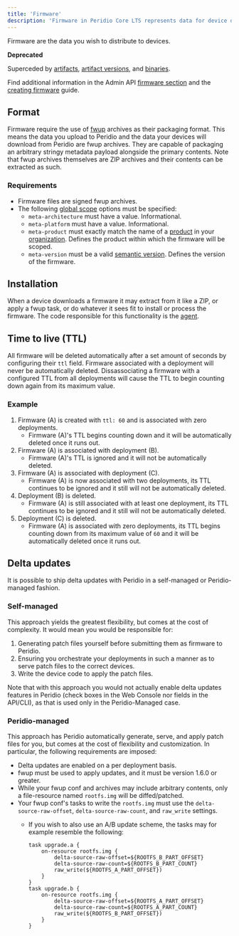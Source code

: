 ```yaml
---
title: 'Firmware'
description: 'Firmware in Peridio Core LTS represents data for device distribution - deprecated feature superseded by artifacts, artifact versions, and binaries.'
---
```


Firmware are the data you wish to distribute to devices.

**Deprecated**

Superceded by [artifacts](/peridio-core/reference/binary-management/artifacts), [artifact versions](/peridio-core/reference/binary-management/artifact-versions), and [binaries](/peridio-core/reference/binary-management/binaries).

Find additional information in the Admin API [firmware section](/peridio-core/tools/admin-api/v1/popout#firmware) and the [creating firmware](/peridio-core/guides/long-term-support/creating-firmware) guide.

## Format

Firmware require the use of [fwup](https://github.com/fwup-home/fwup) archives as their packaging format. This means the data you upload to Peridio and the data your devices will download from Peridio are fwup archives. They are capable of packaging an arbitrary stringy metadata payload alongside the primary contents. Note that fwup archives themselves are ZIP archives and their contents can be extracted as such.

### Requirements

- Firmware files are signed fwup archives.
- The following [global scope](https://github.com/fwup-home/fwup#global-scope) options must be specified:
  - `meta-architecture` must have a value. Informational.
  - `meta-platform` must have a value. Informational.
  - `meta-product` must exactly match the name of a [product](/peridio-core/reference/device-management/products) in your [organization](/peridio-core/reference/account-management/organizations). Defines the product within which the firmware will be scoped.
  - `meta-version` must be a valid [semantic version](https://semver.org/spec/v2.0.0.html). Defines the version of the firmware.

## Installation

When a device downloads a firmware it may extract from it like a ZIP, or apply a fwup task, or do whatever it sees fit to install or process the firmware. The code responsible for this functionality is the [agent](/peridio-core/tools/peridio-daemon/overview).

## Time to live (TTL)

All firmware will be deleted automatically after a set amount of seconds by configuring their `ttl` field. Firmware associated with a deployment will never be automatically deleted. Dissassociating a firmware with a configured TTL from all deployments will cause the TTL to begin counting down again from its maximum value.

### Example

1. Firmware (A) is created with `ttl: 60` and is associated with zero deployments.
   - Firmware (A)'s TTL begins counting down and it will be automatically deleted once it runs out.
2. Firmware (A) is associated with deployment (B).
   - Firmware (A)'s TTL is ignored and it will not be automatically deleted.
3. Firmware (A) is associated with deployment (C).
   - Firmware (A) is now associated with two deployments, its TTL continues to be ignored and it still will not be automatically deleted.
4. Deployment (B) is deleted.
   - Firmware (A) is still associated with at least one deployment, its TTL continues to be ignored and it still will not be automatically deleted.
5. Deployment (C) is deleted.
   - Firmware (A) is associated with zero deployments, its TTL begins counting down from its maximum value of `60` and it will be automatically deleted once it runs out.

## Delta updates

It is possible to ship delta updates with Peridio in a self-managed or Peridio-managed fashion.

### Self-managed

This approach yields the greatest flexibility, but comes at the cost of complexity. It would mean you would be responsible for:

1. Generating patch files yourself before submitting them as firmware to Peridio.
2. Ensuring you orchestrate your deployments in such a manner as to serve patch files to the correct devices.
3. Write the device code to apply the patch files.

Note that with this approach you would not actually enable delta updates features in Peridio (check boxes in the Web Console nor fields in the API/CLI), as that is used only in the Peridio-Managed case.

### Peridio-managed

This approach has Peridio automatically generate, serve, and apply patch files for you, but comes at the cost of flexibility and customization. In particular, the following requirements are imposed:

- Delta updates are enabled on a per deployment basis.
- fwup must be used to apply updates, and it must be version 1.6.0 or greater.
- While your fwup conf and archives may include arbitrary contents, only a file-resource named `rootfs.img` will be diffed/patched.
- Your fwup conf's tasks to write the `rootfs.img` must use the `delta-source-raw-offset`, `delta-source-raw-count`, and `raw_write` settings.
  - If you wish to also use an A/B update scheme, the tasks may for example resemble the following:

    ```
    task upgrade.a {
        on-resource rootfs.img {
            delta-source-raw-offset=${ROOTFS_B_PART_OFFSET}
            delta-source-raw-count=${ROOTFS_B_PART_COUNT}
            raw_write(${ROOTFS_A_PART_OFFSET})
        }
    }
    task upgrade.b {
        on-resource rootfs.img {
            delta-source-raw-offset=${ROOTFS_A_PART_OFFSET}
            delta-source-raw-count=${ROOTFS_A_PART_COUNT}
            raw_write(${ROOTFS_B_PART_OFFSET})
        }
    }
    ```
